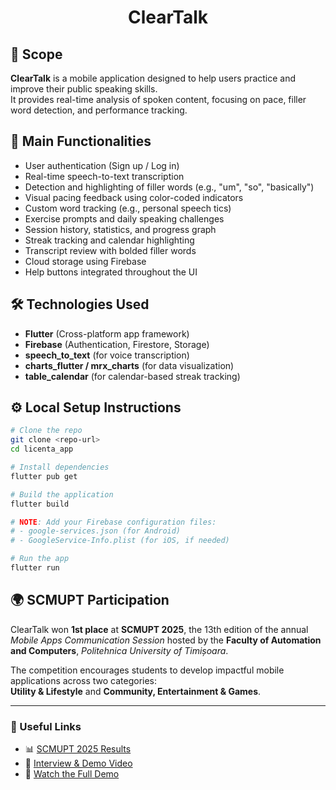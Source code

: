 <h1 align="center">ClearTalk</h1>

## 📌 Scope

**ClearTalk** is a mobile application designed to help users practice and improve their public speaking skills.  
It provides real-time analysis of spoken content, focusing on pace, filler word detection, and performance tracking.

## 🚀 Main Functionalities

- User authentication (Sign up / Log in)
- Real-time speech-to-text transcription
- Detection and highlighting of filler words (e.g., "um", "so", "basically")
- Visual pacing feedback using color-coded indicators
- Custom word tracking (e.g., personal speech tics)
- Exercise prompts and daily speaking challenges
- Session history, statistics, and progress graph
- Streak tracking and calendar highlighting
- Transcript review with bolded filler words
- Cloud storage using Firebase
- Help buttons integrated throughout the UI


## 🛠️ Technologies Used

- **Flutter** (Cross-platform app framework)
- **Firebase** (Authentication, Firestore, Storage)
- **speech_to_text** (for voice transcription)
- **charts_flutter / mrx_charts** (for data visualization)
- **table_calendar** (for calendar-based streak tracking)

## ⚙️ Local Setup Instructions

```bash
# Clone the repo
git clone <repo-url>
cd licenta_app

# Install dependencies
flutter pub get

# Build the application
flutter build

# NOTE: Add your Firebase configuration files:
# - google-services.json (for Android)
# - GoogleService-Info.plist (for iOS, if needed)

# Run the app
flutter run
```
## 🌍 SCMUPT Participation 

ClearTalk won **1st place** at **SCMUPT 2025**, the 13th edition of the annual *Mobile Apps Communication Session* hosted by the **Faculty of Automation and Computers**, *Politehnica University of Timișoara*.

The competition encourages students to develop impactful mobile applications across two categories:  
**Utility & Lifestyle** and **Community, Entertainment & Games**.

---

### 🔗 Useful Links

- 📊 [SCMUPT 2025 Results](https://sites.google.com/view/scmupt/home?authuser=0)  
- 🎥 [Interview & Demo Video](https://www.youtube.com/watch?v=ccrvT67X5Fo)
- 📱 [Watch the Full Demo](https://github.com/BettinaGotiu/licenta_app/blob/main/ClearTalk_Demo.mp4)
